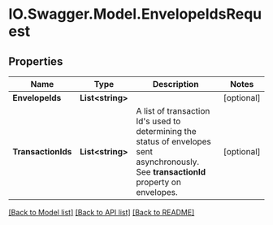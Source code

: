 # IO.Swagger.Model.EnvelopeIdsRequest
## Properties

Name | Type | Description | Notes
------------ | ------------- | ------------- | -------------
**EnvelopeIds** | **List&lt;string&gt;** |  | [optional] 
**TransactionIds** | **List&lt;string&gt;** |  A list of transaction Id&#39;s used to determining the status of envelopes sent asynchronously. See **transactionId** property on envelopes. | [optional] 

[[Back to Model list]](../README.md#documentation-for-models) [[Back to API list]](../README.md#documentation-for-api-endpoints) [[Back to README]](../README.md)

